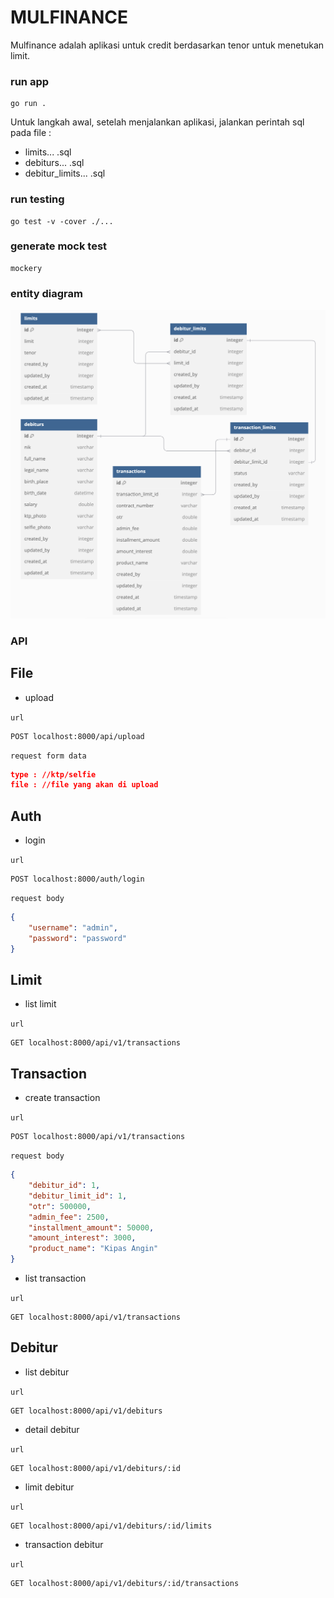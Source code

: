 # MULFINANCE
Mulfinance adalah aplikasi untuk credit berdasarkan tenor untuk menetukan limit.

### run app
```
go run .
```

Untuk langkah awal, setelah menjalankan aplikasi, jalankan perintah sql pada file :
- limits... .sql
- debiturs... .sql
- debitur_limits... .sql

### run testing
```
go test -v -cover ./...
```

### generate mock test
```
mockery
```

### entity diagram
![Entity diagram](Entity.png)

### API

## File
- upload

``url``

```
POST localhost:8000/api/upload
```
``request form data``
```json
type : //ktp/selfie
file : //file yang akan di upload
```

## Auth
- login

``url``

```
POST localhost:8000/auth/login
```
``request body``
```json
{
    "username": "admin",
    "password": "password"
}
```
## Limit
- list limit

``url``

```
GET localhost:8000/api/v1/transactions
```

## Transaction
- create transaction

``url``

```
POST localhost:8000/api/v1/transactions
```
``request body``
```json
{
    "debitur_id": 1,
    "debitur_limit_id": 1,
    "otr": 500000,
    "admin_fee": 2500,
    "installment_amount": 50000,
    "amount_interest": 3000,
    "product_name": "Kipas Angin"
}
```
- list transaction

``url``

```
GET localhost:8000/api/v1/transactions
```

## Debitur

- list debitur

``url``

```
GET localhost:8000/api/v1/debiturs
```

- detail debitur

``url``

```
GET localhost:8000/api/v1/debiturs/:id
```

- limit debitur

``url``

```
GET localhost:8000/api/v1/debiturs/:id/limits
```

- transaction debitur

``url``

```
GET localhost:8000/api/v1/debiturs/:id/transactions
```